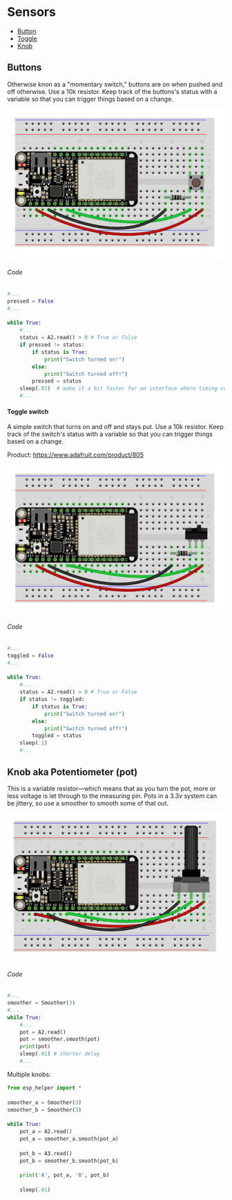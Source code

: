 # Sensors

- [Button](#button)
- [Toggle](#toggle)
- [Knob](#knob)



## <a name="button"></a> Buttons

Otherwise knon as a "momentary switch," buttons are on when pushed and off otherwise. Use a 10k resistor. Keep track of the buttons's status with a variable so that you can trigger things based on a change.

![](img/11_momentary.png)

###### Code
```py
#...
pressed = False
#...

while True:
    #...
    status = A2.read() > 0 # True or False
    if pressed != status:
        if status is True:
            print("Switch turned on!")
        else:
            print("Switch turned off!")
        pressed = status
    sleep(.01)  # make it a bit faster for an interface where timing counts
    #...
```

#### <a name="toggle"></a> Toggle switch

A simple switch that turns on and off and stays put. Use a 10k resistor. Keep track of the switch's status with a variable so that you can trigger things based on a change.

Product: https://www.adafruit.com/product/805

![](img/13_toggle.png)

###### Code
```py
#...
toggled = False
#...

while True:
    #...
    status = A2.read() > 0 # True or False
    if status != toggled:
        if status is True:
            print("Switch turned on!")
        else:
            print("Switch turned off!")
        toggled = status
    sleep(.1)
    #...

```



## <a name="pot"></a> Knob aka Potentiometer (pot)

This is a variable resistor—which means that as you turn the pot, more or less voltage is let through to the measuring pin. Pots in a 3.3v system can be jittery, so use a smoother to smooth some of that out.

![](img/14_pot.png)

###### Code
```py
#...
smoother = Smoother(3)
#...
while True:
    #...
    pot = A2.read()
    pot = smoother.smooth(pot)
    print(pot)
    sleep(.01) # shorter delay
    #...
```

Multiple knobs:
```py
from esp_helper import *

smoother_a = Smoother(3)
smoother_b = Smoother(3)

while True:
    pot_a = A2.read()
    pot_a = smoother_a.smooth(pot_a)

    pot_b = A3.read()
    pot_b = smoother_b.smooth(pot_b)

    print('A', pot_a, 'B', pot_b)

    sleep(.01)
```
